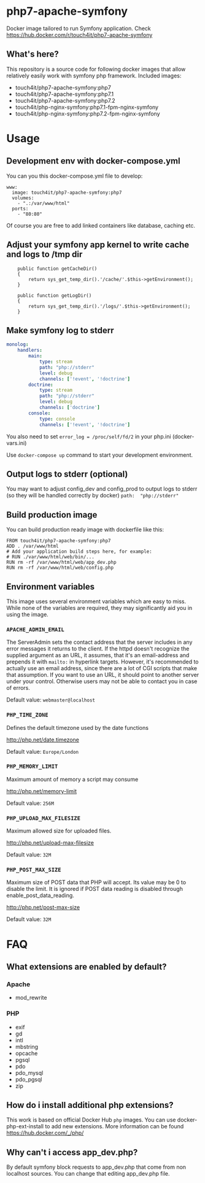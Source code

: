 # php7-apache-symfony
Docker image tailored to run Symfony application. Check https://hub.docker.com/r/touch4it/php7-apache-symfony

## What's here?

This repository is a source code for following docker images that allow relatively easily work with symfony php framework. Included images:

* touch4it/php7-apache-symfony:php7
* touch4it/php7-apache-symfony:php7.1
* touch4it/php7-apache-symfony:php7.2
* touch4it/php-nginx-symfony:php7.1-fpm-nginx-symfony
* touch4it/php-nginx-symfony:php7.2-fpm-nginx-symfony

# Usage

## Development env with docker-compose.yml

You can you this docker-compose.yml file to develop:

```
www:
  image: touch4it/php7-apache-symfony:php7
  volumes:
    - ".:/var/www/html"
  ports:
    - "80:80"
```
Of course you are free to add linked containers like database, caching etc.

## Adjust your symfony app kernel to write cache and logs to /tmp dir
```
    public function getCacheDir()
    {
        return sys_get_temp_dir().'/cache/'.$this->getEnvironment();
    }

    public function getLogDir()
    {
        return sys_get_temp_dir().'/logs/'.$this->getEnvironment();
    }
```

## Make symfony log to stderr

```yaml
monolog:
    handlers:
        main:
            type: stream
            path: "php://stderr"
            level: debug
            channels: ['!event', '!doctrine']
        doctrine:
            type: stream
            path: "php://stderr"
            level: debug
            channels: ['doctrine']
        console:
            type: console
            channels: ['!event', '!doctrine']
```

You also need to set `error_log = /proc/self/fd/2` in your php.ini (docker-vars.ini)

Use ```docker-compose up``` command to start your development environment.

## Output logs to stderr (optional)

You may want to adjust config_dev and config_prod to output logs to stderr (so they will be handled correctly by docker)
``
path:  "php://stderr"
``

## Build production image

You can build production ready image with dockerfile like this:

```
FROM touch4it/php7-apache-symfony:php7
ADD . /var/www/html
# Add your application build steps here, for example:
# RUN ./var/www/html/web/bin/...
RUN rm -rf /var/www/html/web/app_dev.php
RUN rm -rf /var/www/html/web/config.php
```

## Environment variables

This image uses several environment variables which are easy to miss. While none of the variables are required, they may significantly aid you in using the image.

### `APACHE_ADMIN_EMAIL`

The ServerAdmin sets the contact address that the server includes in any error messages it returns to the client.
If the httpd doesn't recognize the supplied argument as an URL, it assumes, that it's an email-address and prepends it with `mailto:` in hyperlink targets.
However, it's recommended to actually use an email address, since there are a lot of CGI scripts that make that assumption.
If you want to use an URL, it should point to another server under your control. Otherwise users may not be able to contact you in case of errors.

Default value: `webmaster@localhost`

### `PHP_TIME_ZONE`

Defines the default timezone used by the date functions

http://php.net/date.timezone

Default value: `Europe/London`

### `PHP_MEMORY_LIMIT`

Maximum amount of memory a script may consume

http://php.net/memory-limit

Default value: `256M`

### `PHP_UPLOAD_MAX_FILESIZE`

Maximum allowed size for uploaded files.

http://php.net/upload-max-filesize

Default value: `32M`

### `PHP_POST_MAX_SIZE`

Maximum size of POST data that PHP will accept.
Its value may be 0 to disable the limit.
It is ignored if POST data reading is disabled through enable_post_data_reading.

http://php.net/post-max-size

Default value: `32M`

# FAQ

## What extensions are enabled by default?

### Apache

* mod_rewrite

### PHP

* exif
* gd
* intl
* mbstring
* opcache
* pgsql
* pdo
* pdo_mysql
* pdo_pgsql
* zip

## How do i install additional php extensions?
This work is based on official Docker Hub `php` images. You can use docker-php-ext-install to add new extensions. More information can be found https://hub.docker.com/_/php/

## Why can't i access app_dev.php?
By default symfony block requests to app_dev.php that come from non localhost sources. You can change that editing app_dev.php file.
